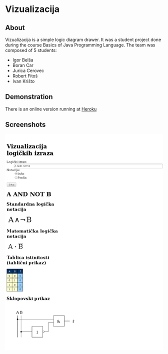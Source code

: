 Vizualizacija
=============

About
-----

Vizualizacija is a simple logic diagram drawer. It was a student project done
during the course Basics of Java Programming Language. The team was composed
of 5 students:
- Igor Belša
- Boran Car
- Jurica Cerovec
- Robert Fitoš
- Ivan Krišto

Demonstration
-------------

There is an online version running at 
[Heroku](http://vizualizacija.herokuapp.com/)

Screenshots
-----------

![A AND NOT B](https://raw.githubusercontent.com/borancar/Vizualizacija/master/screenshot.png "A AND NOT B")
